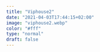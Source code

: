 ```yaml
---
title: "Viphouse2"
date: "2021-04-03T17:44:15+02:00"
image: "viphouse2.webp"
color: "#fff"
type: "normal"
draft: false
---
```

